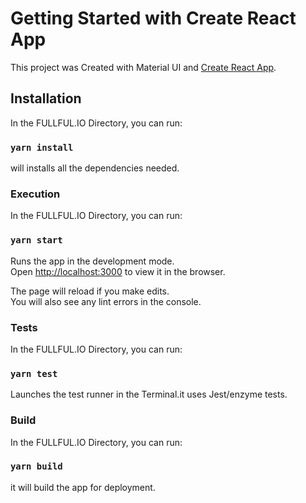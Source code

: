 # Getting Started with Create React App

This project was Created with Material UI and [Create React App](https://github.com/facebook/create-react-app).

## Installation

In the FULLFUL.IO Directory, you can run:

### `yarn install`

will installs all the dependencies needed.


### Execution

In the FULLFUL.IO Directory, you can run:

### `yarn start`

Runs the app in the development mode.\
Open [http://localhost:3000](http://localhost:3000) to view it in the browser.

The page will reload if you make edits.\
You will also see any lint errors in the console.


### Tests

In the FULLFUL.IO Directory, you can run:

### `yarn test`

Launches the test runner in the Terminal.it uses Jest/enzyme tests.


### Build 

In the FULLFUL.IO Directory, you can run:

### `yarn build`

it will build the app for deployment.
